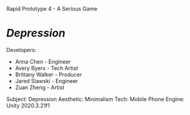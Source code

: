 Rapid Prototype 4 - A Serious Game
# *Depression*

Developers:
* Anna Chen - Engineer
* Avery Byers - Tech Artist
* Brittany Walker - Producer
* Jared Slawski - Engineer
* Zuan Zheng - Artist

Subject: Depression
Aesthetic: Minimalism
Tech: Mobile Phone
Engine: Unity 2020.3.21f1
